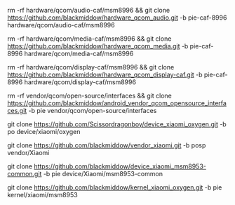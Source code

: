 rm -rf hardware/qcom/audio-caf/msm8996 && git clone https://github.com/blackmiddow/hardware_qcom_audio.git -b pie-caf-8996 hardware/qcom/audio-caf/msm8996

rm -rf hardware/qcom/media-caf/msm8996 && git clone https://github.com/blackmiddow/hardware_qcom_media.git -b pie-caf-8996 hardware/qcom/media-caf/msm8996

rm -rf hardware/qcom/display-caf/msm8996 && git clone https://github.com/blackmiddow/hardware_qcom_display-caf.git -b pie-caf-8996 hardware/qcom/display-caf/msm8996

rm -rf vendor/qcom/open-source/interfaces && git clone https://github.com/blackmiddow/android_vendor_qcom_opensource_interfaces.git -b pie vendor/qcom/open-source/interfaces

git clone https://github.com/Scissordragonboy/device_xiaomi_oxygen.git -b po device/xiaomi/oxygen

git clone https://github.com/blackmiddow/vendor_xiaomi.git -b posp vendor/Xiaomi

git clone https://github.com/blackmiddow/device_xiaomi_msm8953-common.git -b pie device/Xiaomi/msm8953-common

git clone https://github.com/blackmiddow/kernel_xiaomi_oxygen.git -b pie kernel/xiaomi/msm8953

